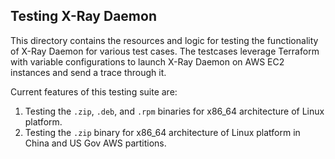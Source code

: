## Testing X-Ray Daemon

This directory contains the resources and logic for testing the functionality of X-Ray Daemon for various test cases. The testcases leverage Terraform with variable configurations to launch X-Ray Daemon on AWS EC2 instances and send a trace through it. 

Current features of this testing suite are:
1. Testing the `.zip`, `.deb`, and `.rpm` binaries for x86_64 architecture of Linux platform.
2. Testing the `.zip` binary for x86_64 architecture of Linux platform in China and US Gov AWS partitions.
